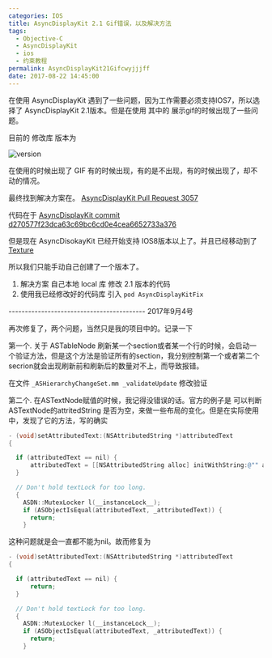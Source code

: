 ```yaml
---
categories: IOS
title: AsyncDisplayKit 2.1 Gif错误，以及解决方法
tags:
  - Objective-C
  - AsyncDisplayKit
  - ios
  - 约束教程
permalink: AsyncDisplayKit21Gifcwyjjjff
date: 2017-08-22 14:45:00
---
```


在使用 AsyncDisplayKit 遇到了一些问题，因为工作需要必须支持IOS7，所以选择了 AsyncDisplayKit 2.1版本。但是在使用 其中的 展示gif的时候出现了一些问题。
<!-- more -->

目前的 修改库 版本为

![version](https://img.shields.io/cocoapods/v/AsyncDisplayKitFix.svg)

在使用的时候出现了 GIF 有的时候出现，有的是不出现，有的时候出现了，却不动的情况。

最终找到解决方案在。  [AsyncDisplayKit Pull Request 3057](https://github.com/facebookarchive/AsyncDisplayKit/pull/3057)

代码在于 [AsyncDisplayKit commit d270577f23dca63c69bc6cd0e4cea6652733a376](https://github.com/facebookarchive/AsyncDisplayKit/commit/d270577f23dca63c69bc6cd0e4cea6652733a376)

但是现在 AsyncDisokayKit 已经开始支持 IOS8版本以上了。并且已经移动到了 [Texture](https://github.com/texturegroup/texture/)

所以我们只能手动自己创建了一个版本了。

1. 解决方案 自己本地 local 库 修改 2.1 版本的代码
2. 使用我已经修改好的代码库 引入 `pod AsyncDisplayKitFix`


------------------------------------------ 2017年9月4号

再次修复了，两个问题，当然只是我的项目中的。记录一下

第一个. 关于 ASTableNode 刷新某一个section或者某一个行的时候，会启动一个验证方法，但是这个方法是验证所有的section，我分别控制第一个或者第二个secrion就会出现刷新前和刷新后的数量对不上，而导致报错。

在文件 `_ASHierarchyChangeSet.mm`  `_validateUpdate` 修改验证

第二个. 在ASTextNode赋值的时候，我记得没错误的话。官方的例子是 可以判断 ASTextNode的attritedString 是否为空，来做一些布局的变化。但是在实际使用中，发现了它的方法，写的确实
````objectivec
- (void)setAttributedText:(NSAttributedString *)attributedText
{

  if (attributedText == nil) {
      attributedText = [[NSAttributedString alloc] initWithString:@"" attributes:nil];
  }

  // Don't hold textLock for too long.
  {
    ASDN::MutexLocker l(__instanceLock__);
    if (ASObjectIsEqual(attributedText, _attributedText)) {
      return;
    }
````

这种问题就是会一直都不能为nil。故而修复为
````objectivec
- (void)setAttributedText:(NSAttributedString *)attributedText
{

  if (attributedText == nil) {
      return;
  }

  // Don't hold textLock for too long.
  {
    ASDN::MutexLocker l(__instanceLock__);
    if (ASObjectIsEqual(attributedText, _attributedText)) {
      return;
    }
````
